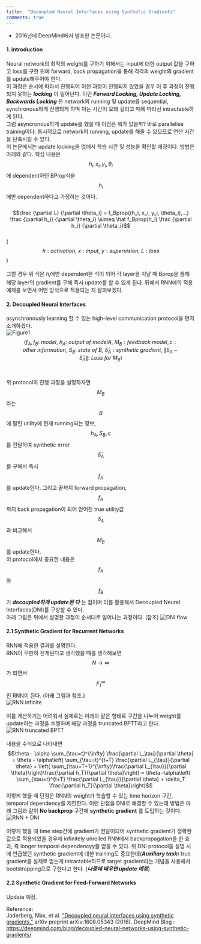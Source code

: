 ```yaml
---
title:  "Decoupled Neural Interfaces using Synthetic Gradients"
comments: true
---
```

- 2016년에 DeepMind에서 발표한 논문이다.

#### 1. introduction <br>
Neural network의 최적의 weight를 구하기 위해서는 input에 대한 output 값을 구하고 loss를 구한 뒤에 forward,
back propagation을 통해 각각의 weight의 gradient를 update해주어야 한다. <br>
이 과정은 순서에 따라서 진행되어 이전 과정이 진행되지 않았을 경우 이 후 과정이 진행되지 못하는 ***locking*** 이 일어난다.
이런 ***Forward Locking, Update Locking, Backwards Locking*** 은 network의 running 및 update를 sequential, synchronous하게
진행되게 하며 이는 시간이 오래 걸리고 때에 따라선 intractable하게 된다. <br>
그럼 asyncronous하게 update를 했을 때 이점은 뭐가 있을까? 바로 parallelise training이다. 동시적으로 network의 running, update를
해줄 수 있으므로 연산 시간을 단축시킬 수 있다. <br>
이 논문에서는 update locking을 없애서 학습 시간 및 성능을 확인할 에정이다. 방법은 아래와 같다.
핵심 내용은 $$h_i, x_i, y_i, \theta_i$$에 dependent하던 BProp식을 $$h_i$$에만 dependent하다고 가정하는 것이다.<br><br>
$$\frac {\partial L} {\partial \theta_i} = f_Bprop((h_i, x_i, y_i, \theta_i),...) \frac {\partial h_i} {\partial \theta_i} \simeq \hat f_Bprop(h_i) \frac {\partial h_i} {\partial \theta_i}$$ <br>
($$h:activation, \ x:input, \ y: supervision, \ L: loss$$) <br><br>
그럴 경우 위 식은 $h_i$에만 dependent한 식이 되어 각 layer을 지날 때 Bprop을 통해 해당 layer의 gradient를 구해 즉시 update를 할 수 있게 된다.
뒤에서 RNN에의 적용 예제를 보면서 어떤 방식으로 적용되는 지 살펴보겠다.

#### 2. Decoupled Neural Interfaces
asynchronously learning 할 수 있는 high-level communication protocol을 먼저 소개하겠다. <br>
![Figure1](https://norman3.github.io/papers/images/synthetic_gradients/f03.png) <br>
$$(f_A,f_B:\ model,\ h_A: \ output\ of\ model A,\ M_B: feedback\ model, c: other\ information,\ S_B:\ state\ of\ B,\ \hat \delta_A: synthetic\ gradient,\ \|\delta_A - \hat \delta_A\|:\ Loss\ for\ M_B)$$ <br><br>
위 protocol의 진행 과정을 설명하자면 $$M_B$$라는 $$B$$에 딸린 utility에 현재 running되는 정보, $$h_A, S_B, c$$를 전달하여 synthetic error $$\hat \delta_A$$를 구해서 즉시 $$f_A$$를 update한다. 그리고 끝까지 forward propagation, $$f_A$$까지 back propagation이 되어 얻어진 true utility값 $$\delta_A$$ 과 비교해서 $$M_B$$를 update한다. <br>
이 protocol에서 중요한 내용은 $$f_A$$와 $$f_B$$가 ***decoupled하게 update된 다*** 는 점이며 이를 활용해서 Decoupled Neural Interfaces(DNI)를 구상할 수 있다. <br>
아래 그림은 위에서 설명한 과정이 순서대로 일어나는 과정이다. (참조)
![DNI flow](https://storage.googleapis.com/deepmind-live-cms-alt/documents/3-6.gif)

#### 2.1 Synthetic Gradient for Recurrent Networks
RNN에 적용한 결과를 설명한다. <br>
RNN이 무한히 전개된다고 생각했을 때를 생각해보면 $$N \to \infty$$가 되면서 $$F_1^{\infty}$$인 RNN이 된다. (아래 그림과 참조.) <br>
![RNN infinite](https://storage.googleapis.com/deepmind-live-cms-alt/images/3-7.width-1500_jiACRLG.png) <br><br>
이를 계산하기는 어려워서 실제로는 아래와 같은 형태로 구간을 나누어 weight를 update하는 과정을 수행하며 해당 과정을 truncated BPTT라고 한다. <br>
![RNN truncated BPTT](https://storage.googleapis.com/deepmind-live-cms-alt/images/3-8.width-1500_3rdF9so.png) <br><br>
내용을 수식으로 나타내면 <br>
$$\theta - \alpha \sum_{\tau=t}^{\infty} \frac{\partial L_\tau}{\partial \theta} = \theta - \alpha\left( \sum_{\tau=t}^{t+T} \frac{\partial L_{\tau}}{\partial \theta} + \left( \sum_{\tau=T+1}^{\infty}\frac{\partial L_{\tau}}{\partial \theta}\right)\frac{\partial h_T}{\partial \theta}\right) = \theta -\alpha\left( \sum_{\tau=t}^{t+T} \frac{\partial L_{\tau}}{\partial \theta} + \delta_T \frac{\partial h_T}{\partial \theta}\right)$$
이렇게 했을 때 단점은 RNN의 weight가 학습할 수 있는 time horizon 구간, temporal dependency를 제한한다.
이런 단점을 DNI로 해결할 수 있는데 방법은 아래 그림과 같이 **No backprop** 구간에 **synthetic gradient** 를 도입하는 것이다.
![RNN + DNI](https://storage.googleapis.com/deepmind-live-cms-alt/images/3-9.width-1500_1ahGJNx.png) <br><br>
이렇게 했을 때 time step간에 gradient가 전달이되어 synthetic gradient가 정확한 값으로 적용되었을 경우에 infinitely unrolled RNN에서
backpropagation을 한 효과, 즉 longer temporal dependencyy를 얻을 수 있다.
위 DNI protocol을 설명 시에 언급했던 synthetic gradient에 대한 training도 중요한데(***Auxiliary task***) true gradient를 실제로 얻는게 intractable하므로
target gradient라는 개념을 사용해서 bootstrapping으로 구한다고 한다. (***나중에 배우면 update 예정***)

#### 2.2 Synthetic Gradient for Feed-Forward Networks
Update 예정.


Reference: <br>
Jaderberg, Max, et al. ["Decoupled neural interfaces using synthetic gradients."](https://arxiv.org/pdf/1608.05343.pdf) arXiv preprint arXiv:1608.05343 (2016).
DeepMind Blog : https://deepmind.com/blog/decoupled-neural-networks-using-synthetic-gradients/
